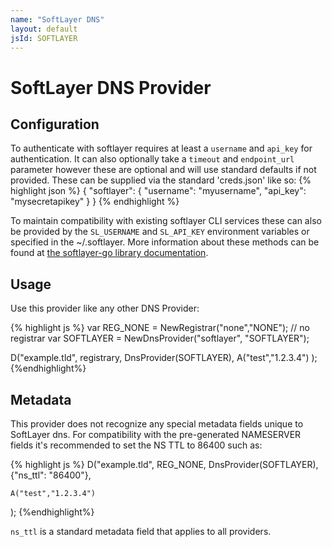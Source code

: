 ```yaml
---
name: "SoftLayer DNS"
layout: default
jsId: SOFTLAYER
---
```


# SoftLayer DNS Provider

## Configuration

To authenticate with softlayer requires at least a `username` and `api_key` for authentication.
It can also optionally take a `timeout` and `endpoint_url` parameter however these are optional and will use standard defaults if not provided.
These can be supplied via the standard 'creds.json' like so:
{% highlight json %}
{
  "softlayer": {
    "username": "myusername",
    "api_key": "mysecretapikey"
  }
}
{% endhighlight %}

To maintain compatibility with existing softlayer CLI services these can also be provided by the `SL_USERNAME` and `SL_API_KEY` environment variables or specified in the ~/.softlayer.
More information about these methods can be found at [the softlayer-go library documentation](https://github.com/softlayer/softlayer-go#sessions).

## Usage

Use this provider like any other DNS Provider:

{% highlight js %}
var REG_NONE = NewRegistrar("none","NONE"); // no registrar
var SOFTLAYER = NewDnsProvider("softlayer", "SOFTLAYER");

D("example.tld", registrary, DnsProvider(SOFTLAYER),
    A("test","1.2.3.4")
);
{%endhighlight%}

## Metadata

This provider does not recognize any special metadata fields unique to SoftLayer dns.
For compatibility with the pre-generated NAMESERVER fields it's recommended to set the NS TTL to 86400 such as:

{% highlight js %}
D("example.tld", REG_NONE, DnsProvider(SOFTLAYER),
    {"ns_ttl": "86400"},

    A("test","1.2.3.4")
);
{%endhighlight%}

`ns_ttl` is a standard metadata field that applies to all providers.
